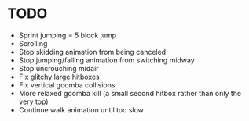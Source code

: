 # TODO
- Sprint jumping = 5 block jump
- Scrolling
- Stop skidding animation from being canceled
- Stop jumping/falling animation from switching midway
- Stop uncrouching midair
- Fix glitchy large hitboxes
- Fix vertical goomba collisions
- More relaxed goomba kill (a small second hitbox rather than only the very top)
- Continue walk animation until too slow